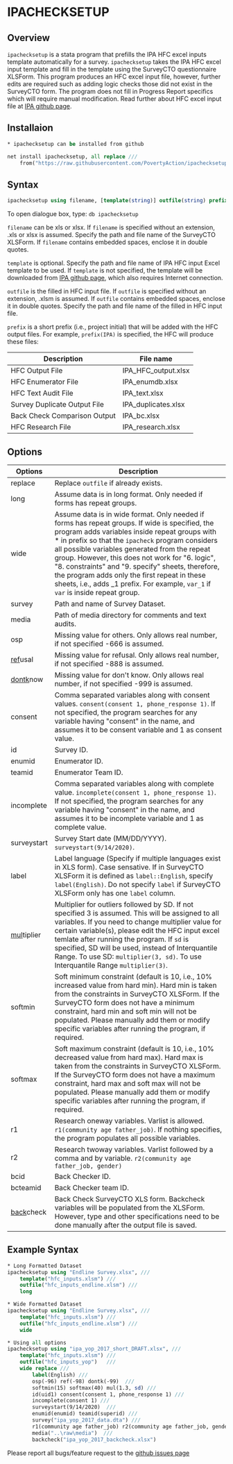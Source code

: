 # IPACHECKSETUP

## Overview

``ipachecksetup`` is a stata program that prefills the IPA HFC excel inputs template automatically for a survey. ``ipachecksetup`` takes the IPA HFC excel input template and fill in the template using the SurveyCTO questionnaire XLSForm. This program produces an HFC excel input file, however, further edits are required such as adding logic checks those did not exist in the SurveyCTO form. The program does not fill in Progress Report specifics which will require manual modification. Read further about HFC excel input file at <a href="https://github.com/PovertyAction/high-frequency-checks" target="_blank">IPA github page</a>.


## Installaion
```stata
* ipachecksetup can be installed from github

net install ipachecksetup, all replace ///
	from("https://raw.githubusercontent.com/PovertyAction/ipachecksetup/master")
```

## Syntax
```stata
ipachecksetup using filename, [template(string)] outfile(string) prefix() [options]
```

To open dialogue box, type: ``db ipachecksetup``



``filename`` can be xls or xlsx. If ``filename`` is specified without an extension, .xls or xlsx is assumed. Specify the path and file name of the SurveyCTO XLSForm. If ``filename`` contains embedded spaces, enclose it in double quotes.

``template`` is optional. Specify the path and file name of IPA HFC input Excel template to be used. If ``template`` is not specified, the template will be downloaded from <a href="https://github.com/PovertyAction/high-frequency-checks" target="_blank">IPA github page</a>, which also requires Internet connection.

``outfile`` is the filled in HFC input file. If ``outfile`` is specified without an extension, .xlsm is assumed. If ``outfile`` contains embedded spaces, enclose it in double quotes. Specify the path and file name of the filled in HFC input file.

``prefix`` is a short prefix (i.e., project initial) that will be added with the HFC output files. For example, ``prefix(IPA)`` is specified, the HFC will produce these files:

| Description | File name |
| ---        |    ----   |
| HFC Output File | IPA_HFC_output.xlsx |
| HFC Enumerator File | IPA_enumdb.xlsx |
| HFC Text Audit File | IPA_text.xlsx |
| Survey Duplicate Output File | IPA_duplicates.xlsx |
| Back Check Comparison Output | IPA_bc.xlsx |
| HFC Research File | IPA_research.xlsx |


## Options
| Options      | Description |
| ---        |    ----   |
 | replace |  Replace ``outfile`` if already exists. | 
 | long  |  Assume data is in long format. Only needed if forms has repeat groups. | 
 | wide  |  Assume data is in wide format. Only needed if forms has repeat groups. If wide is specified, the program adds variables inside repeat groups with * in prefix so that the ``ipacheck`` program considers all possible variables generated from the repeat group. However, this does not work for "6. logic", "8. constraints" and "9. specify" sheets, therefore, the program adds only the first repeat in these sheets, i.e., adds _1 prefix. For example, `var_1` if `var` is inside repeat group. |  
 | survey  |  Path and name of Survey Dataset. | 
 | media  |  Path of media directory for comments and text audits. | 
 | osp  |  Missing value for others. Only allows real number, if not specified -666 is assumed. | 
 | <ins>ref</ins>usal |  Missing value for refusal. Only allows real number, if not specified -888 is assumed. | 
 | <ins>dontk</ins>now | Missing value for don't know. Only allows real number, if not specified -999 is assumed. | 
 | consent |  Comma separated variables along with consent values. ``consent(consent 1, phone_response 1)``. If not specified, the program searches for any variable having "consent" in the name, and assumes it to be consent variable and 1 as consent value. | 
 | id  |  Survey ID. | 
 | enumid   |  Enumerator ID. | 
 | teamid  |  Enumerator Team ID. | 
 | incomplete  |  Comma separated variables along with complete value. ``incomplete(consent 1, phone_response 1)``. If not specified, the program searches for any variable having "consent" in the name, and assumes it to be incomplete variable and 1 as complete value. | 
 | surveystart |  Survey Start date (MM/DD/YYYY). ``surveystart(9/14/2020)``. | 
 | label  |  Label language (Specify if multiple languages exist in XLS form). Case sensative. If in SurveyCTO XLSForm it is defined as ``label::English``, specify ``label(English)``. Do not specify `label` if SurveyCTO XLSForm only has one `label` column. | 
 | <ins>mul</ins>tiplier  |  Multiplier for outliers followed by SD. If not specified 3 is assumed. This will be assigned to all variables. If you need to change multiplier value for certain variable(s), please edit the HFC input excel temlate after running the program. If ``sd`` is specified, SD will be used, instead of Interquantile Range. To use SD: ``multiplier(3, sd)``. To use Interquantile Range ``multiplier(3)``. | 
 | softmin  |  Soft minimum constraint (default is 10, i.e., 10% increased value from hard min). Hard min is taken from the constraints in SurveyCTO XLSForm. If the SurveyCTO form does not have a minimum constraint, hard min and soft min will not be populated. Please manually add them or modify specific variables after running the program, if required. | 
 | softmax |  Soft maximum constraint (default is 10, i.e., 10% decreased value from hard max). Hard max is taken from the constraints in SurveyCTO XLSForm. If the SurveyCTO form does not have a maximum constraint, hard max and soft max will not be populated. Please manually add them or modify specific variables after running the program, if required. | 
 | r1  |  Research oneway variables. Varlist is allowed. ``r1(community age father_job)``. If nothing specifies, the program populates all possible variables. | 
 | r2  |  Research twoway variables. Varlist followed by a comma and by variable. ``r2(community age father_job, gender)`` | 
 | bcid  |  Back Checker ID. | 
 | bcteamid  |  Back Checker team ID. | 
 | <ins>back</ins>check  |  Back Check SurveyCTO XLS form. Backcheck variables will be populated from the XLSForm. However, type and other specifications need to be done manually after the output file is saved. | 





## Example Syntax
```stata
* Long Formatted Dataset
ipachecksetup using "Endline Survey.xlsx", ///
	template("hfc_inputs.xlsm") ///
	outfile("hfc_inputs_endline.xlsm") ///
	long 

* Wide Formatted Dataset
ipachecksetup using "Endline Survey.xlsx", ///
	template("hfc_inputs.xlsm") ///
	outfile("hfc_inputs_endline.xlsm") ///
	wide

* Using all options
ipachecksetup using "ipa_yop_2017_short_DRAFT.xlsx", ///
	template("hfc_inputs.xlsm") ///
	outfile("hfc_inputs_yop") 	///
	wide replace ///
		label(English) ///
		osp(-96) ref(-98) dontk(-99)  ///
		softmin(15) softmax(40) mul(1.3, sd) ///
		id(uid1) consent(consent 1, phone_response 1) ///
		incomplete(consent 1) ///
		surveystart(9/14/2020)  ///
		enumid(enumid) teamid(superid) ///
		survey("ipa_yop_2017_data.dta") ///
		r1(community age father_job) r2(community age father_job, gender) ///
		media("..\raw\media")  ///
		backcheck("ipa_yop_2017_backcheck.xlsx") 

```

Please report all bugs/feature request to the <a href="https://github.com/PovertyAction/ipachecksetup/issues" target="_blank"> github issues page</a>
